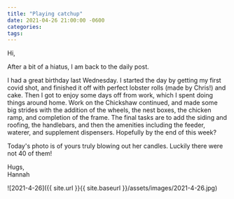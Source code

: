 ```yaml
---
title: "Playing catchup"
date: 2021-04-26 21:00:00 -0600
categories:
tags:
---
```


Hi,

After a bit of a hiatus, I am back to the daily post.

I had a great birthday last Wednesday. I started the day by getting my first covid shot, and finished it off with perfect lobster rolls (made by Chris!) and cake. Then I got to enjoy some days off from work, which I spent doing things around home. Work on the Chickshaw continued, and made some big strides with the addition of the wheels, the nest boxes, the chicken ramp, and completion of the frame. The final tasks are to add the siding and roofing, the handlebars, and then the amenities including the feeder, waterer, and supplement dispensers. Hopefully by the end of this week? 

Today's photo is of yours truly blowing out her candles. Luckily there were not 40 of them!

Hugs,<br />
Hannah

![2021-4-26]({{ site.url }}{{ site.baseurl }}/assets/images/2021-4-26.jpg)